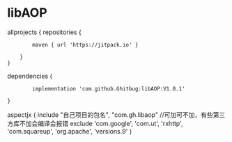 # libAOP

allprojects {
		repositories {
    
			maven { url 'https://jitpack.io' }
			
		}
	}
  
  
  dependencies {
  
	        implementation 'com.github.Ghitbug:libAOP:V1.0.1'
          
	}
  
aspectjx {
        include "自己项目的包名", "com.gh.libaop"
        //可加可不加，有些第三方库不加会编译会报错
        exclude 'com.google', 'com.ut', 'rxhttp', 'com.squareup', 'org.apache', 'versions.9'
}
